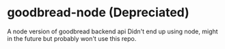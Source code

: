 # goodbread-node (Depreciated)
A node version of goodbread backend api
Didn't end up using node, might in the future but probably won't use this repo.
